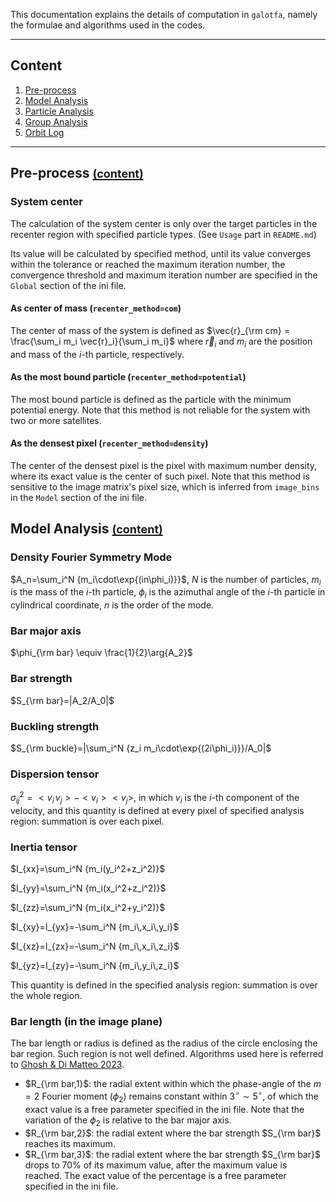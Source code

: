 This documentation explains the details of computation in `galotfa`, namely the formulae and algorithms used
in the codes.

---

## Content <a name="content"></a>

1. <a href="#pre-process">Pre-process</a>
2. <a href="#model">Model Analysis</a>
3. <a href="#particle">Particle Analysis</a>
4. <a href="#group">Group Analysis</a>
5. <a href="#orbit">Orbit Log</a>

---

## Pre-process <a name="pre-process"></a><a href="#contents"><font size=4>(content)</font></a>

### System center

The calculation of the system center is only over the target particles in the recenter region with specified
particle types. (See `Usage` part in `README.md`)

Its value will be calculated by specified method, until its value converges within the tolerance or reached
the maximum iteration number, the convergence threshold and maximum iteration number are specified in the
`Global` section of the ini file.

#### As center of mass (`recenter_method=com`)

The center of mass of the system is defined as $\vec{r}_{\rm cm} = \frac{\sum_i m_i \vec{r}_i}{\sum_i m_i}$
where $\vec{r}_i$ and $m_i$ are the position and mass of the $i$-th particle, respectively.

#### As the most bound particle (`recenter_method=potential`)

The most bound particle is defined as the particle with the minimum potential energy. Note that this
method is not reliable for the system with two or more satellites.

#### As the densest pixel (`recenter_method=density`)

The center of the densest pixel is the pixel with maximum number density, where its exact value is the
center of such pixel. Note that this method is sensitive to the image matrix's pixel size, which is
inferred from `image_bins` in the `Model` section of the ini file.

## Model Analysis <a name="model"></a><a href="#contents"><font size=4>(content)</font></a>

### Density Fourier Symmetry Mode

$A_n=\sum_i^N {m_i\cdot\exp{(in\phi_i)}}$, $N$ is the number of particles, $m_i$ is the mass of the
$i$-th particle, $\phi_i$ is the azimuthal angle of the $i$-th particle in cylindrical coordinate, $n$ is
the order of the mode.

### Bar major axis

$\phi_{\rm bar} \equiv \frac{1}{2}\arg{A_2}$

### Bar strength

$S_{\rm bar}=|A_2/A_0|$

### Buckling strength

$S_{\rm buckle}=|\sum_i^N {z_i m_i\cdot\exp{(2i\phi_i)}}/A_0|$

### Dispersion tensor

$\sigma_{ij}^2=<v_i\,v_j> - <v_i><v_j>$, in which $v_i$ is the $i$-th component of the velocity, and this
quantity is defined at every pixel of specified analysis region: summation is over each pixel.

### Inertia tensor

$I_{xx}=\sum_i^N {m_i(y_i^2+z_i^2)}$

$I_{yy}=\sum_i^N {m_i(x_i^2+z_i^2)}$

$I_{zz}=\sum_i^N {m_i(x_i^2+y_i^2)}$

$I_{xy}=I_{yx}=-\sum_i^N {m_i\,x_i\,y_i}$

$I_{xz}=I_{zx}=-\sum_i^N {m_i\,x_i\,z_i}$

$I_{yz}=I_{zy}=-\sum_i^N {m_i\,y_i\,z_i}$

This quantity is defined in the specified analysis region: summation is over the whole region.

### Bar length (in the image plane)

The bar length or radius is defined as the radius of the circle enclosing the bar region. Such region is
not well defined. Algorithms used here is referred to [Ghosh & Di Matteo 2023](https://ui.adsabs.harvard.edu/abs/2023arXiv230810948G/abstract).

- $R_{\rm bar,1}$: the radial extent within which the phase-angle of the $m=2$ Fourier moment ($\phi_2$)
  remains constant within $3^\circ \sim 5^\circ$, of which the exact value is a free parameter specified in the
  ini file. Note that the variation of the $\phi_2$ is relative to the bar major axis.
- $R_{\rm bar,2}$: the radial extent where the bar strength $S_{\rm bar}$ reaches its maximum.
- $R_{\rm bar,3}$: the radial extent where the bar strength $S_{\rm bar}$ drops to $70\%$ of its maximum value,
  after the maximum value is reached. The exact value of the percentage is a free parameter specified in the
  ini file.
